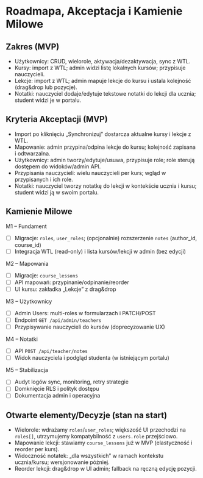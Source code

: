 # Roadmapa, Akceptacja i Kamienie Milowe

## Zakres (MVP)
- Użytkownicy: CRUD, wielorole, aktywacja/dezaktywacja, sync z WTL.
- Kursy: import z WTL; admin widzi listę lokalnych kursów; przypisuje nauczycieli.
- Lekcje: import z WTL; admin mapuje lekcje do kursu i ustala kolejność (drag&drop lub pozycje).
- Notatki: nauczyciel dodaje/edytuje tekstowe notatki do lekcji dla ucznia; student widzi je w portalu.

## Kryteria Akceptacji (MVP)
- Import po kliknięciu „Synchronizuj” dostarcza aktualne kursy i lekcje z WTL.
- Mapowanie: admin przypina/odpina lekcje do kursu; kolejność zapisana i odtwarzalna.
- Użytkownicy: admin tworzy/edytuje/usuwa, przypisuje role; role sterują dostępem do widoków/admin API.
- Przypisania nauczycieli: wielu nauczycieli per kurs; wgląd w przypisanych i ich role.
- Notatki: nauczyciel tworzy notatkę do lekcji w kontekście ucznia i kursu; student widzi ją w swoim portalu.

## Kamienie Milowe
M1 – Fundament
- [ ] Migracje: `roles`, `user_roles`; (opcjonalnie) rozszerzenie `notes` (author_id, course_id)
- [ ] Integracja WTL (read-only) i lista kursów/lekcji w admin (bez edycji)

M2 – Mapowania
- [ ] Migracje: `course_lessons`
- [ ] API mapowań: przypinanie/odpinanie/reorder
- [ ] UI kursu: zakładka „Lekcje” z drag&drop

M3 – Użytkownicy
- [ ] Admin Users: multi-roles w formularzach i PATCH/POST
- [ ] Endpoint `GET /api/admin/teachers`
- [ ] Przypisywanie nauczycieli do kursów (doprecyzowanie UX)

M4 – Notatki
- [ ] API `POST /api/teacher/notes`
- [ ] Widok nauczyciela i podgląd studenta (w istniejącym portalu)

M5 – Stabilizacja
- [ ] Audyt logów sync, monitoring, retry strategie
- [ ] Domknięcie RLS i polityk dostępu
- [ ] Dokumentacja admin i operacyjna

## Otwarte elementy/Decyzje (stan na start)
- Wielorole: wdrażamy `roles`/`user_roles`; większość UI przechodzi na `roles[]`, utrzymujemy kompatybilność z `users.role` przejściowo.
- Mapowanie lekcji: stawiamy `course_lessons` już w MVP (elastyczność i reorder per kurs).
- Widoczność notatek: „dla wszystkich” w ramach kontekstu ucznia/kursu; wersjonowanie później.
- Reorder lekcji: drag&drop w UI admin; fallback na ręczną edycję pozycji.
